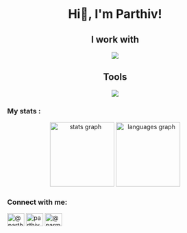 <h1 align="center" > Hi👋, I'm Parthiv! </h1>
<h2 align="center" >I work with</h2>
<p align="center">
  <a href="https://skillicons.dev">
    <img src="https://skillicons.dev/icons?i=html,css,js,react,nodejs,express,materialui,mongodb,mysql,nextjs,npm,postgres,postman,prisma,styledcomponents,supabase,tailwind&perline=9" />
  </a>
</p>

<h2 align="center"> Tools </h2>
<p align="center">
  <a href="https://skillicons.dev">
    <img src="https://skillicons.dev/icons?i=aws,docker,git,github,vercel" />
  </a>
</p>

<h3 align="left">My stats : </h3>
<div align="center">
  <img src="https://github-readme-stats.vercel.app/api?username=parthiv011&hide_title=false&hide_rank=false&show_icons=true&include_all_commits=true&count_private=true&disable_animations=false&theme=gotham&locale=en&hide_border=false&order=1" height="150" alt="stats graph"  />
  <img src="https://github-readme-stats.vercel.app/api/top-langs?username=parthiv011&locale=en&hide_title=false&layout=compact&card_width=320&langs_count=5&theme=gotham&hide_border=false&order=2" height="150" alt="languages graph"  />
</div>

###

<h3 align="left">Connect with me:</h3>
<p align="left">
<a href="https://twitter.com/@Parthiv_21" target="blank"><img align="center" src="https://raw.githubusercontent.com/rahuldkjain/github-profile-readme-generator/master/src/images/icons/Social/twitter.svg" alt="@parthiv2111" height="30" width="40" /></a>
<a href="https://linkedin.com/in/parthiv parmar" target="blank"><img align="center" src="https://raw.githubusercontent.com/rahuldkjain/github-profile-readme-generator/master/src/images/icons/Social/linked-in-alt.svg" alt="parthiv parmar" height="30" width="40" /></a>
<a href="https://medium.com/@parmarparthiv77" target="blank"><img align="center" src="https://raw.githubusercontent.com/rahuldkjain/github-profile-readme-generator/master/src/images/icons/Social/medium.svg" alt="@parmarparthiv77" height="30" width="40" /></a>
</p>

